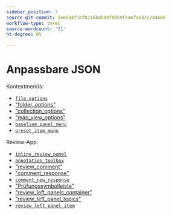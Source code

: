 ```yaml
---
sidebar_position: 7
source-git-commit: 5e0584f1bf0216b8b00f00b9fe46fa682c244e08
workflow-type: tm+mt
source-wordcount: '21'
ht-degree: 0%

---
```



# Anpassbare JSON

Kontextmenüs:

- [`file_options`](./../../jsons/context_menus/file_options.json)
- [&quot;folder_options&quot;](./../../jsons/context_menus/folder_options.json)
- [&quot;collection_options&quot;](./../../jsons/context_menus/collection_options.json)
- [&quot;map_view_options&quot;](./../../jsons/context_menus/map_view_options.json)
- [`baseline_panel_menu`](./../../jsons/context_menus/baseline_panel_menu.json)
- [`preset_item_menu`](./../../jsons/context_menus/preset_item_menu.json)

Review-App:

- [`inline_review_panel`](./../../jsons/review_app/inline_review_panel.json)
- [`annotation_toolbox`](./../../jsons/review_app/annotation_toolbox.json)
- [&quot;review_comment&quot;](./../../jsons/review_app/review_comment.json)
- [&quot;comment_response&quot;](./../../jsons/review_app/comment_reply.json)
- [`comment_new_response`](./../../jsons/review_app/comment_new_reply.json)
- [&quot;Prüfungssymbolleiste&quot;](./../../jsons/review_app/review_toolbar.json)
- [&quot;review_left_panels_container&quot;](./../../jsons/review_app/review_left_panels_container.json)
- [&quot;review_left_panel_topics&quot;](./../../jsons/review_app/review_left_panel_topics.json)
- [`review_left_panel_item`](./../../jsons/review_app/review_left_panel_item.json)
